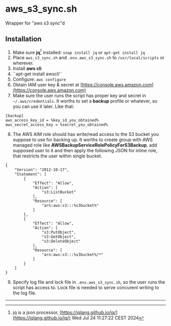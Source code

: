 # aws_s3_sync.sh

Wrapper for "aws s3 sync"d

## Installation

1. Make sure **jq**[^1] installed: `snap install jq` or `apt-get install jq`
2. Place `aws_s3_sync.sh` and `.env.aws_s3_sync.sh` to `/usr/local/scripts` or wherever.
3. Install **aws cli**
4. ``apt-get install awscli'`
5. Configure: `aws configure`
6. Obtain IAM user key & secret at [https://console.aws.amazon.com](https://console.aws.amazon.com)
7. Make sure the user runs the script has proper key and secret in `~/.aws/credentials`. It worths to set a **backup** profile or whatever, so you can use it later. Like that:

```
[backup]
aws_access_key_id = %key_id_you_obtained%
aws_secret_access_key = %secret_you_obtained%
```

8.  The AWS AIM role should has write/read access to the S3 bucket you suppose to use for backing up. It worths to create group with AWS managed role like **AWSBackupServiceRolePolicyForS3Backup**, add supposed user to it and then apply the following JSON for inline role, that restricts the user within single bucket.

```
{
	"Version": "2012-10-17",
	"Statement": [
		{
			"Effect": "Allow",
			"Action": [
				"s3:ListBucket"
			],
			"Resource": [
				"arn:aws:s3:::%s3bucket%"
			]
		},
		{
			"Effect": "Allow",
			"Action": [
				"s3:PutObject",
				"s3:GetObject",
				"s3:DeleteObject"
			],
			"Resource": [
				"arn:aws:s3:::%s3bucket%/*"
			]
		}
	]
}
```

9. Specify log file and lock file in `.env.aws_s3_sync.sh`, so the user runs the script has access to. Lock file is needed to serve concurent writing to the log file.

---

[^1]: jq is a json processor, [https://jqlang.github.io/jq/](https://jqlang.github.io/jq/)
Wed Jul 24 11:27:22 CEST 2024
